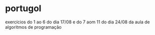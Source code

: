# portugol
 exercícios do 1 ao 6 do dia 17/08 e do 7 aom 11 do dia 24/08 da aula de algoritmos de programação

